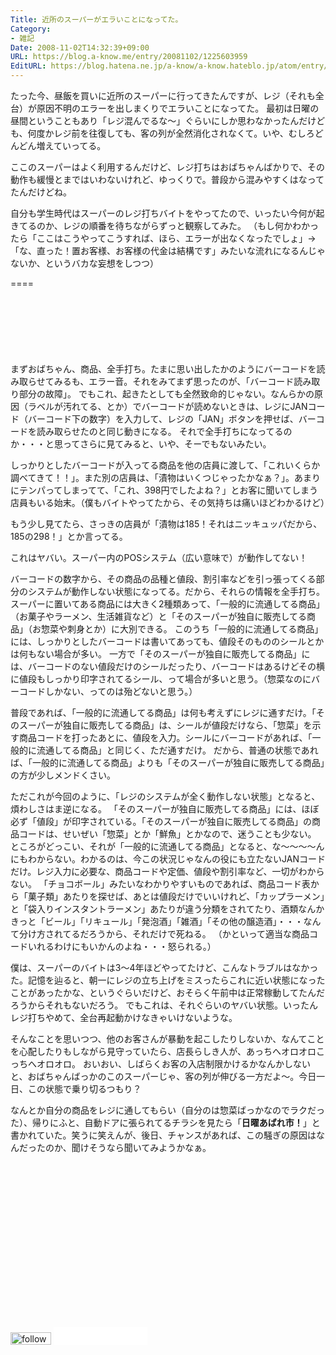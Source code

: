 ```yaml
---
Title: 近所のスーパーがエラいことになってた。
Category:
- 雑記
Date: 2008-11-02T14:32:39+09:00
URL: https://blog.a-know.me/entry/20081102/1225603959
EditURL: https://blog.hatena.ne.jp/a-know/a-know.hateblo.jp/atom/entry/12921228815727980178
---
```


たった今、昼飯を買いに近所のスーパーに行ってきたんですが、レジ（それも全台）が原因不明のエラーを出しまくりでエラいことになってた。
最初は日曜の昼間ということもあり「レジ混んでるな〜」ぐらいにしか思わなかったんだけども、何度かレジ前を往復しても、客の列が全然消化されなくて。いや、むしろどんどん増えていってる。

ここのスーパーはよく利用するんだけど、レジ打ちはおばちゃんばかりで、その動作も緩慢とまではいわないけれど、ゆっくりで。普段から混みやすくはなってたんだけどね。

自分も学生時代はスーパーのレジ打ちバイトをやってたので、いったい今何が起きてるのか、レジの順番を待ちながらずっと観察してみた。
（もし何かわかったら「ここはこうやってこうすれば、ほら、エラーが出なくなったでしょ」→「な、直った！置お客様、お客様の代金は結構です」みたいな流れになるんじゃないか、というバカな妄想をしつつ）

====

<script async src="//pagead2.googlesyndication.com/pagead/js/adsbygoogle.js"></script>
<!-- article-top -->
<ins class="adsbygoogle"
     style="display:inline-block;width:728px;height:90px"
     data-ad-client="ca-pub-3463034538369189"
     data-ad-slot="8367620130"></ins>
<script>
(adsbygoogle = window.adsbygoogle || []).push({});
</script>


まずおばちゃん、商品、全手打ち。たまに思い出したかのようにバーコードを読み取らせてみるも、エラー音。それをみてまず思ったのが、「バーコード読み取り部分の故障」。
でもこれ、起きたとしても全然致命的じゃない。なんらかの原因（ラベルが汚れてる、とか）でバーコードが読めないときは、レジにJANコード（バーコード下の数字）を入力して、レジの「JAN」ボタンを押せば、バーコードを読み取らせたのと同じ動きになる。
それで全手打ちになってるのか・・・と思ってさらに見てみると、いや、そーでもないみたい。

しっかりとしたバーコードが入ってる商品を他の店員に渡して、「これいくらか調べてきて！！」。また別の店員は、「漬物はいくつじゃったかなぁ？」。あまりにテンパってしまってて、「これ、398円でしたよね？」とお客に聞いてしまう店員もいる始末。（僕もバイトやってたから、その気持ちは痛いほどわかるけど）

もう少し見てたら、さっきの店員が「漬物は185！それはニッキュッパだから、185の298！」とか言ってる。


これはヤバい。スーパー内のPOSシステム（広い意味で）が動作してない！


バーコードの数字から、その商品の品種と値段、割引率などを引っ張ってくる部分のシステムが動作しない状態になってる。だから、それらの情報を全手打ち。
スーパーに置いてある商品には大きく2種類あって、「一般的に流通してる商品」（お菓子やラーメン、生活雑貨など）と「そのスーパーが独自に販売してる商品」（お惣菜や刺身とか）に大別できる。
このうち「一般的に流通してる商品」には、しっかりとしたバーコードは書いてあっても、値段そのもののシールとかは何もない場合が多い。
一方で「そのスーパーが独自に販売してる商品」には、バーコードのない値段だけのシールだったり、バーコードはあるけどその横に値段もしっかり印字されてるシール、って場合が多いと思う。（惣菜なのにバーコードしかない、ってのは殆どないと思う。）

普段であれば、「一般的に流通してる商品」は何も考えずにレジに通すだけ。「そのスーパーが独自に販売してる商品」は、シールが値段だけなら、「惣菜」を示す商品コードを打ったあとに、値段を入力。シールにバーコードがあれば、「一般的に流通してる商品」と同じく、ただ通すだけ。
だから、普通の状態であれば、「一般的に流通してる商品」よりも「そのスーパーが独自に販売してる商品」の方が少しメンドくさい。

ただこれが今回のように、「レジのシステムが全く動作しない状態」となると、煩わしさはま逆になる。
「そのスーパーが独自に販売してる商品」には、ほぼ必ず「値段」が印字されている。「そのスーパーが独自に販売してる商品」の商品コードは、せいぜい「惣菜」とか「鮮魚」とかなので、迷うことも少ない。
ところがどっこい、それが「一般的に流通してる商品」となると、な〜〜〜〜んにもわからない。わかるのは、今この状況じゃなんの役にも立たないJANコードだけ。レジ入力に必要な、商品コードや定価、値段や割引率など、一切がわからない。
「チョコボール」みたいなわかりやすいものであれば、商品コード表から「菓子類」あたりを探せば、あとは値段だけでいいけれど、「カップラーメン」と「袋入りインスタントラーメン」あたりが違う分類をされてたり、酒類なんかきっと「ビール」「リキュール」「発泡酒」「雑酒」「その他の醸造酒」・・・なんて分け方されてるだろうから、それだけで死ねる。
（かといって適当な商品コードいれるわけにもいかんのよね・・・怒られる。）

僕は、スーパーのバイトは3〜4年ほどやってたけど、こんなトラブルはなかった。記憶を辿ると、朝一にレジの立ち上げをミスったらこれに近い状態になったことがあったかな、というぐらいだけど、おそらく午前中は正常稼動してたんだろうからそれもないだろう。
でもこれは、それぐらいのヤバい状態。いったんレジ打ちやめて、全台再起動かけなきゃいけないような。

そんなことを思いつつ、他のお客さんが暴動を起こしたりしないか、なんてことを心配したりもしながら見守っていたら、店長らしき人が、あっちへオロオロこっちへオロオロ。
おいおい、しばらくお客の入店制限かけるかなんかしないと、おばちゃんばっかのこのスーパーじゃ、客の列が伸びる一方だよ〜。今日一日、この状態で乗り切るつもり？


なんとか自分の商品をレジに通してもらい（自分のは惣菜ばっかなのでラクだった）、帰りにふと、自動ドアに張られてるチラシを見たら「<span style="font-weight:bold;">日曜あばれ市！</span>」と書かれていた。笑うに笑えんが、後日、チャンスがあれば、この騒ぎの原因はなんだったのか、聞けそうなら聞いてみようかなぁ。


<script async src="//pagead2.googlesyndication.com/pagead/js/adsbygoogle.js"></script>
<!-- article-bottom2 -->
<ins class="adsbygoogle"
     style="display:inline-block;width:300px;height:250px"
     data-ad-client="ca-pub-3463034538369189"
     data-ad-slot="5274552934"></ins>
<script>
(adsbygoogle = window.adsbygoogle || []).push({});
</script>



<div>
<a href='http://cloud.feedly.com/#subscription%2Ffeed%2Fhttp%3A%2F%2Fblog.a-know.me%2Ffeed'  target='blank'><img id='feedlyFollow' src='//s3.feedly.com/img/follows/feedly-follow-rectangle-volume-small_2x.png' alt='follow us in feedly' width='65' height='20'></a>

<iframe src="//blog.hatena.ne.jp/a-know/a-know.hateblo.jp/subscribe/iframe" allowtransparency="true" frameborder="0" scrolling="no" width="150" height="28"></iframe>
</div>


<script src="https://moshi-moshi.moshimo.works/moshimoshi/a_know_blog/20081102-1225603959?title=%E8%BF%91%E6%89%80%E3%81%AE%E3%82%B9%E3%83%BC%E3%83%91%E3%83%BC%E3%81%8C%E3%82%A8%E3%83%A9%E3%81%84%E3%81%93%E3%81%A8%E3%81%AB%E3%81%AA%E3%81%A3%E3%81%A6%E3%81%9F%E3%80%82"></script>
